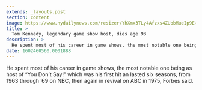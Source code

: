 ```yaml
--- 
extends: _layouts.post 
section: content 
image: https://www.nydailynews.com/resizer/YhXmx3TLy4Afzxs4ZUbbMueIp9E=/1200x0/top/cloudfront-us-east-1.images.arcpublishing.com/tronc/VMHTYAPE4VDFRECBTGN2JGK7PU.jpg 
title: > 
  Tom Kennedy, legendary game show host, dies age 93 
description: > 
  He spent most of his career in game shows, the most notable one being as host of “You Don’t Say!” which was his first hit an lasted six seasons, from 1963 through ’69 on NBC, then again in revival on ABC in 1975, Forbes said. 
date: 1602460560.0001888 
--- 
```

He spent most of his career in game shows, the most notable one being as host of “You Don’t Say!” which was his first hit an lasted six seasons, from 1963 through ’69 on NBC, then again in revival on ABC in 1975, Forbes said.